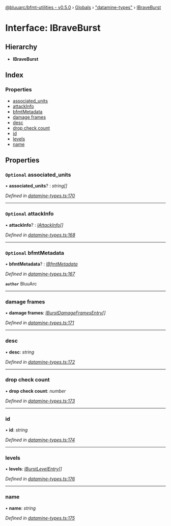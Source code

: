 [@bluuarc/bfmt-utilities - v0.5.0](../README.md) › [Globals](../globals.md) › ["datamine-types"](../modules/_datamine_types_.md) › [IBraveBurst](_datamine_types_.ibraveburst.md)

# Interface: IBraveBurst

## Hierarchy

* **IBraveBurst**

## Index

### Properties

* [associated_units](_datamine_types_.ibraveburst.md#optional-associated_units)
* [attackInfo](_datamine_types_.ibraveburst.md#optional-attackinfo)
* [bfmtMetadata](_datamine_types_.ibraveburst.md#optional-bfmtmetadata)
* [damage frames](_datamine_types_.ibraveburst.md#damage-frames)
* [desc](_datamine_types_.ibraveburst.md#desc)
* [drop check count](_datamine_types_.ibraveburst.md#drop-check-count)
* [id](_datamine_types_.ibraveburst.md#id)
* [levels](_datamine_types_.ibraveburst.md#levels)
* [name](_datamine_types_.ibraveburst.md#name)

## Properties

### `Optional` associated_units

• **associated_units**? : *string[]*

*Defined in [datamine-types.ts:170](https://github.com/BluuArc/bfmt-utilities/blob/master/src/datamine-types.ts#L170)*

___

### `Optional` attackInfo

• **attackInfo**? : *[IAttackInfo](_datamine_types_.iattackinfo.md)[]*

*Defined in [datamine-types.ts:168](https://github.com/BluuArc/bfmt-utilities/blob/master/src/datamine-types.ts#L168)*

___

### `Optional` bfmtMetadata

• **bfmtMetadata**? : *[IBfmtMetadata](_datamine_types_.ibfmtmetadata.md)*

*Defined in [datamine-types.ts:167](https://github.com/BluuArc/bfmt-utilities/blob/master/src/datamine-types.ts#L167)*

**`author`** BluuArc

___

###  damage frames

• **damage frames**: *[IBurstDamageFramesEntry](_datamine_types_.iburstdamageframesentry.md)[]*

*Defined in [datamine-types.ts:171](https://github.com/BluuArc/bfmt-utilities/blob/master/src/datamine-types.ts#L171)*

___

###  desc

• **desc**: *string*

*Defined in [datamine-types.ts:172](https://github.com/BluuArc/bfmt-utilities/blob/master/src/datamine-types.ts#L172)*

___

###  drop check count

• **drop check count**: *number*

*Defined in [datamine-types.ts:173](https://github.com/BluuArc/bfmt-utilities/blob/master/src/datamine-types.ts#L173)*

___

###  id

• **id**: *string*

*Defined in [datamine-types.ts:174](https://github.com/BluuArc/bfmt-utilities/blob/master/src/datamine-types.ts#L174)*

___

###  levels

• **levels**: *[IBurstLevelEntry](_datamine_types_.iburstlevelentry.md)[]*

*Defined in [datamine-types.ts:176](https://github.com/BluuArc/bfmt-utilities/blob/master/src/datamine-types.ts#L176)*

___

###  name

• **name**: *string*

*Defined in [datamine-types.ts:175](https://github.com/BluuArc/bfmt-utilities/blob/master/src/datamine-types.ts#L175)*
